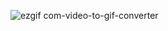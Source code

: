 ![ezgif com-video-to-gif-converter](https://github.com/06-shuu/SolarSystemx64/assets/154021913/dbb5e318-4c92-450d-95d9-47cb7e7da776)

